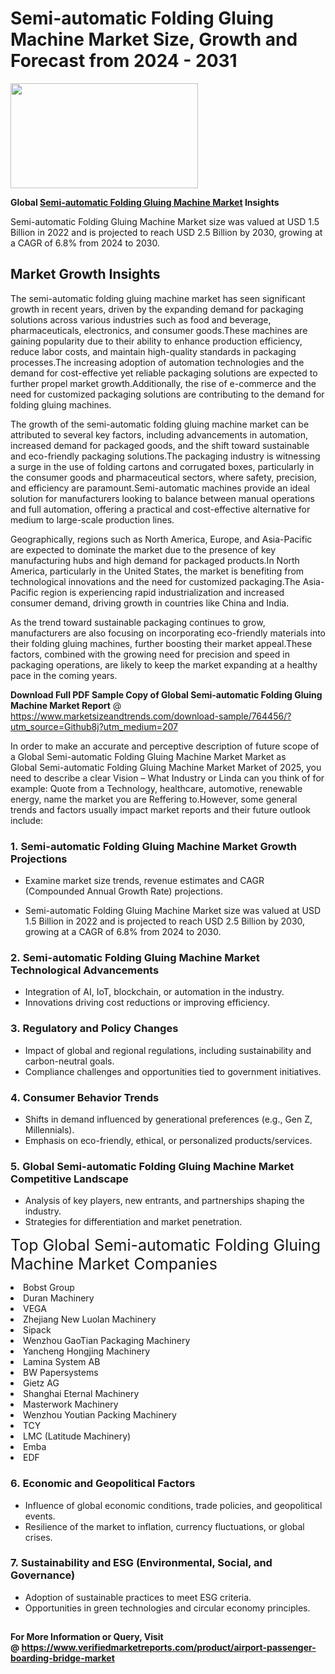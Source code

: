 <H1>Semi-automatic Folding Gluing Machine Market Size, Growth and Forecast from 2024 - 2031</H1><img class="aligncenter size-medium wp-image-584254" src="https://thirdeyenews.in/wp-content/uploads/2024/09/Global-Market-Research-300x168.jpeg" alt="" width="300" height="168" /><p><strong>Global&nbsp;<a href="https://www.marketsizeandtrends.com/download-sample/764456/?utm_source=Github8j?utm_medium=207">Semi-automatic Folding Gluing Machine Market</a> Insights</strong></p><p>Semi-automatic Folding Gluing Machine Market size was valued at USD 1.5 Billion in 2022 and is projected to reach USD 2.5 Billion by 2030, growing at a CAGR of 6.8% from 2024 to 2030.</p><p><h2>Market Growth Insights</h2> <p>The semi-automatic folding gluing machine market has seen significant growth in recent years, driven by the expanding demand for packaging solutions across various industries such as food and beverage, pharmaceuticals, electronics, and consumer goods.These machines are gaining popularity due to their ability to enhance production efficiency, reduce labor costs, and maintain high-quality standards in packaging processes.The increasing adoption of automation technologies and the demand for cost-effective yet reliable packaging solutions are expected to further propel market growth.Additionally, the rise of e-commerce and the need for customized packaging solutions are contributing to the demand for folding gluing machines.</p> <p>The growth of the semi-automatic folding gluing machine market can be attributed to several key factors, including advancements in automation, increased demand for packaged goods, and the shift toward sustainable and eco-friendly packaging solutions.The packaging industry is witnessing a surge in the use of folding cartons and corrugated boxes, particularly in the consumer goods and pharmaceutical sectors, where safety, precision, and efficiency are paramount.Semi-automatic machines provide an ideal solution for manufacturers looking to balance between manual operations and full automation, offering a practical and cost-effective alternative for medium to large-scale production lines.</p> <p>Geographically, regions such as North America, Europe, and Asia-Pacific are expected to dominate the market due to the presence of key manufacturing hubs and high demand for packaged products.In North America, particularly in the United States, the market is benefiting from technological innovations and the need for customized packaging.The Asia-Pacific region is experiencing rapid industrialization and increased consumer demand, driving growth in countries like China and India.</p> <p>As the trend toward sustainable packaging continues to grow, manufacturers are also focusing on incorporating eco-friendly materials into their folding gluing machines, further boosting their market appeal.These factors, combined with the growing need for precision and speed in packaging operations, are likely to keep the market expanding at a healthy pace in the coming years.</p> <p><span class=""><strong>Download Full PDF Sample Copy of Global Semi-automatic Folding Gluing Machine Market Report</strong> @ <a href="https://www.marketsizeandtrends.com/download-sample/764456/?utm_source=Github8j?utm_medium=207" target="_blank">https://www.marketsizeandtrends.com/download-sample/764456/?utm_source=Github8j?utm_medium=207</a></span></p><p>In order to make an accurate and perceptive description of future scope of a Global&nbsp;Semi-automatic Folding Gluing Machine Market Market as Global&nbsp;Semi-automatic Folding Gluing Machine Market Market of 2025, you need to describe a clear Vision &ndash; What Industry or Linda can you think of for example: Quote from a Technology, healthcare, automotive, renewable energy, name the market you are Reffering to.However, some general trends and factors usually impact market reports and their future outlook include:</p><h3>1.&nbsp;<strong>Semi-automatic Folding Gluing Machine Market Growth Projections</strong></h3><ul><li>Examine market size trends, revenue estimates and CAGR (Compounded Annual Growth Rate) projections.</li><li><p>Semi-automatic Folding Gluing Machine Market size was valued at USD 1.5 Billion in 2022 and is projected to reach USD 2.5 Billion by 2030, growing at a CAGR of 6.8% from 2024 to 2030.</p></li></ul><h3>2.&nbsp;<strong>Semi-automatic Folding Gluing Machine Market Technological Advancements</strong></h3><ul><li>Integration of AI, IoT, blockchain, or automation in the industry.</li><li>Innovations driving cost reductions or improving efficiency.</li></ul><h3>3.&nbsp;<strong>Regulatory and Policy Changes</strong></h3><ul><li>Impact of global and regional regulations, including sustainability and carbon-neutral goals.</li><li>Compliance challenges and opportunities tied to government initiatives.</li></ul><h3>4.&nbsp;<strong>Consumer Behavior Trends</strong></h3><ul><li>Shifts in demand influenced by generational preferences (e.g., Gen Z, Millennials).</li><li>Emphasis on eco-friendly, ethical, or personalized products/services.</li></ul><h3>5.&nbsp;<strong>Global Semi-automatic Folding Gluing Machine Market Competitive Landscape</strong></h3><ul><li>Analysis of key players, new entrants, and partnerships shaping the industry.</li><li>Strategies for differentiation and market penetration.</li></ul><p data-pm-slice="1 1 []"><span style="color: inherit; font-family: inherit; font-size: 25px;">Top Global Semi-automatic Folding Gluing Machine Market Companies</span></p><div class="" data-test-id=""><p><li>Bobst Group</li><li> Duran Machinery</li><li> VEGA</li><li> Zhejiang New Luolan Machinery</li><li> Sipack</li><li> Wenzhou GaoTian Packaging Machinery</li><li> Yancheng Hongjing Machinery</li><li> Lamina System AB</li><li> BW Papersystems</li><li> Gietz AG</li><li> Shanghai Eternal Machinery</li><li> Masterwork Machinery</li><li> Wenzhou Youtian Packing Machinery</li><li> TCY</li><li> LMC (Latitude Machinery)</li><li> Emba</li><li> EDF</li></p></div><h3>6.&nbsp;<strong>Economic and Geopolitical Factors</strong></h3><ul><li>Influence of global economic conditions, trade policies, and geopolitical events.</li><li>Resilience of the market to inflation, currency fluctuations, or global crises.</li></ul><h3>7.&nbsp;<strong>Sustainability and ESG (Environmental, Social, and Governance)</strong></h3><ul><li>Adoption of sustainable practices to meet ESG criteria.</li><li>Opportunities in green technologies and circular economy principles.</li></ul><h2><strong style="font-size: 14px;">For More Information or Query, Visit @&nbsp;</strong><a style="background-color: #ffffff; font-size: 14px;" href="https://www.marketsizeandtrends.com/report/semi-automatic-folding-gluing-machine-market/" target="_blank">https://www.verifiedmarketreports.com/product/airport-passenger-boarding-bridge-market</a></h2>
